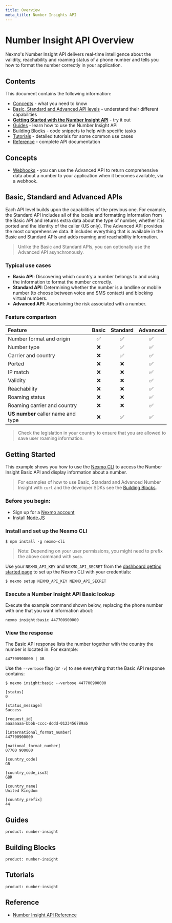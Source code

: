 ```yaml
---
title: Overview
meta_title: Number Insights API
---
```


# Number Insight API Overview

Nexmo's Number Insight API delivers real-time intelligence about the validity, reachability and roaming status of a phone number and tells you how to format the number correctly in your application.

## Contents
This document contains the following information:

- [Concepts](#concepts) - what you need to know
- [Basic, Standard and Advanced API levels](#basic-standard-and-advanced-apis) - understand their different capabilities
- **[Getting Started with the Number Insight API](#getting-started)** - try it out
- [Guides](#guides) - learn how to use the Number Insight API
- [Building Blocks](#building-blocks) - code snippets to help with specific tasks
- [Tutorials](#tutorials) - detailed tutorials for some common use cases
- [Reference](#reference) - complete API documentation

## Concepts

* [Webhooks](/concepts/guides/webhooks) - you can use the Advanced API to return comprehensive data about a number to your application when it becomes available, via a webhook.

## Basic, Standard and Advanced APIs
Each API level builds upon the capabilities of the previous one. For example, the Standard API includes all of the locale and formatting information from the Basic API and returns extra data about the type of number, whether it is ported and the identity of the caller (US only). The Advanced API provides the most comprehensive data. It includes everything that is available in the Basic and Standard APIs and adds roaming and reachability information.

> Unlike the Basic and Standard APIs, you can optionally use the Advanced API asynchronously. 

### Typical use cases

- **Basic API**: Discovering which country a number belongs to and using the information to format the number correctly. 
- **Standard API**: Determining whether the number is a landline or mobile number (to choose between voice and SMS contact) and blocking virtual numbers.
- **Advanced API**: Ascertaining the risk associated with a number.

### Feature comparison
Feature | Basic | Standard | Advanced
:--|:--:|:--:|:--:
Number format and origin| ✅ | ✅ | ✅    
Number type| ❌ | ✅ | ✅
Carrier and country| ❌ | ✅ | ✅
Ported| ❌ | ❌ | ✅
IP match| ❌ | ❌ | ✅
Validity| ❌ | ❌ | ✅
Reachability| ❌ | ❌ | ✅
Roaming status| ❌ | ❌ | ✅
Roaming carrier and country| ❌ | ❌ | ✅
**US number** caller name and type| ❌ | ✅ | ✅


> Check the legislation in your country to ensure that you are allowed to save user roaming information.

## Getting Started

This example shows you how to use the [Nexmo CLI](/tools) to access the Number Insight Basic API and display information about a number.

> For examples of how to use Basic, Standard and Advanced Number Insight with `curl` and the developer SDKs see the [Building Blocks](#building-blocks).

### Before you begin:

* Sign up for a [Nexmo account](https://dashboard.nexmo.com/signup)
* Install [Node.JS](https://nodejs.org/en/download/)

### Install and set up the Nexmo CLI

```
$ npm install -g nexmo-cli
```

> Note: Depending on your user permissions, you might need to prefix the above command with `sudo`.

Use your `NEXMO_API_KEY` and `NEXMO_API_SECRET` from the [dashboard getting started page](https://dashboard.nexmo.com/getting-started-guide) to set up the Nexmo CLI with your credentials:

```
$ nexmo setup NEXMO_API_KEY NEXMO_API_SECRET
```

### Execute a Number Insight API Basic lookup

Execute the example command shown below, replacing the phone number with one that you want information about:

```
nexmo insight:basic 447700900000
```

### View the response

The Basic API response lists the number together with the country the number is located in. For example:

```
447700900000 | GB
```
Use the `--verbose` flag (or `-v`) to see everything that the Basic API response contains:

````
$ nexmo insight:basic --verbose 447700900000

[status]
0

[status_message]
Success

[request_id]
aaaaaaaa-bbbb-cccc-dddd-0123456789ab

[international_format_number]
447700900000

[national_format_number]
07700 900000

[country_code]
GB

[country_code_iso3]
GBR

[country_name]
United Kingdom

[country_prefix]
44
````




## Guides

```concept_list
product: number-insight
```

## Building Blocks

```building_block_list
product: number-insight
```

## Tutorials

```tutorials
product: number-insight
```

## Reference

* [Number Insight API Reference](/api/number-insight)
